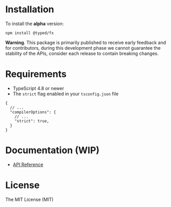 # Installation

To install the **alpha** version:

```
npm install @typed/fx
```

**Warning**. This package is primarily published to receive early feedback and for contributors, during this development phase we cannot guarantee the stability of the APIs, consider each release to contain breaking changes.

# Requirements

- TypeScript 4.8 or newer
- The `strict` flag enabled in your `tsconfig.json` file

```
{
  // ...
  "compilerOptions": {
    // ...
    "strict": true,
  }
}
```

# Documentation (WIP)

- [API Reference](https://tylors.github.io/typed-fx/)

# License

The MIT License (MIT)
